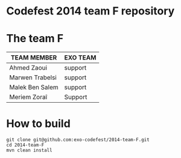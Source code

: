 Codefest 2014 team F repository
===========

# The team F

TEAM MEMBER | EXO TEAM
------------ | ------------- 
Ahmed Zaoui | support
Marwen Trabelsi | support
Malek Ben Salem | support
Meriem Zoraî | Support

# How to build

	git clone git@github.com:exo-codefest/2014-team-F.git
	cd 2014-team-F
	mvn clean install